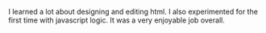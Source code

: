 I learned a lot about designing and editing html. I also experimented for the first time with javascript logic. It was a very enjoyable job overall.
